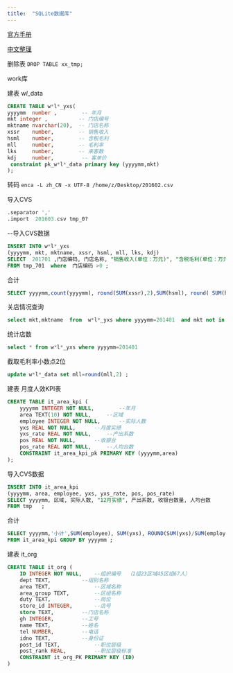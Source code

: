 ```yaml
---
title:  "SQLite数据库"
---
```




[官方手册](https://sqlite.org/cli.html)

[中文整理](http://www.cnblogs.com/songsh96/archive/2011/10/14/2211079.html)

删除表   ```DROP TABLE xx_tmp;```

work库

建表               w*l*_data
```sql
CREATE TABLE w*l*_yxs(
yyyymm  number ,        -- 年月
mkt integer ,          -- 门店编号
mktname nvarchar(20),  -- 门店名称
xssr    number,        -- 销售收入
hsml    number,        -- 含税毛利
mll     number,        -- 毛利率
lks     number,        -- 来客数
kdj     number,         -- 客单价
 constraint pk_w*l*_data primary key (yyyymm,mkt)
);
```

转码  ```enca -L zh_CN -x UTF-8 /home/z/Desktop/201602.csv```

导入CVS
```sql
.separator ','
.import  201603.csv tmp_0?                   
```
--导入CVS数据
```sql
INSERT INTO w*l*_yxs
(yyyymm, mkt, mktname, xssr, hsml, mll, lks, kdj)
SELECT  201701 ,门店编码, 门店名称, "销售收入(单位：万元)", "含税毛利(单位：万元)", 含税毛利率, 来客数, "客单价(单位：元)"
FROM tmp_701  where  门店编码 >0 ;
```
合计
```sql
SELECT yyyymm,count(yyyymm), round(SUM(xssr),2),SUM(hsml), round( SUM(hsml)/SUM(xssr),4) ,SUM(lks),round(SUM(xssr*10000)/SUM(lks),2) FROM w*l*_yxs GROUP BY yyyymm ;
```
关店情况查询
```sql
select mkt,mktname  from  w*l*_yxs where yyyymm=201401  and mkt not in (select mkt from w*l*_yxs where yyyymm =201405 )
```
统计店数
```sql
select * from w*l*_yxs where yyyymm=201401
```
截取毛利率小数点2位
```sql
update w*l*_data set mll=round(mll,2) ;    
```

建表       月度人效KPI表
```sql
CREATE TABLE it_area_kpi (
	yyyymm INTEGER NOT NULL,        --年月
	area TEXT(10) NOT NULL, 	--区域
	employee INTEGER NOT NULL,      --实际人数
	yxs REAL NOT NULL,		--月度实绩
	yxs_rate REAL NOT NULL,		--产出系数	
	pos REAL NOT NULL,		--收银台
	pos_rate REAL NOT NULL,		--人均台数
	CONSTRAINT it_area_kpi_pk PRIMARY KEY (yyyymm,area)
);
```

导入CVS数据
```sql
INSERT INTO it_area_kpi
(yyyymm, area, employee, yxs, yxs_rate, pos, pos_rate)
SELECT yyyymm, 区域, 实际人数, "12月实绩", 产出系数, 收银台数量, 人均台数
FROM tmp   ;
```
合计
```sql
SELECT yyyymm,'小计',SUM(employee), SUM(yxs), ROUND(SUM(yxs)/SUM(employee),2), SUM(pos), ROUND(SUM(pos)/SUM(employee),2)
FROM it_area_kpi GROUP BY yyyymm ;
```

建表 it_org
```sql
CREATE TABLE it_org (
	ID INTEGER NOT NULL,    --组织编号  （1组23区域45区组67人）
	dept TEXT, 			--组别名称
	area TEXT,		        --区域名称		
	area_group TEXT,		--区组名称
	duty TEXT,				--岗位
	store_id INTEGER,		--店号		
	store TEXT,			--门店名称
	gh INTEGER,			--工号
	name TEXT,			--姓名
	tel NUMBER,			--电话
	idno TEXT,			--身份证 
	post_id TEXT,   		--职位层级
	post_rank REAL,       	--职位层级标准			
	CONSTRAINT it_org_PK PRIMARY KEY (ID)
)
```